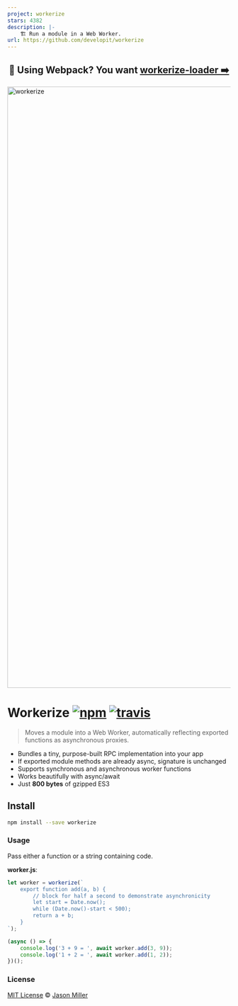```yaml
---
project: workerize
stars: 4382
description: |-
    🏗️ Run a module in a Web Worker.
url: https://github.com/developit/workerize
---
```


<h2 align="center">
  💖 Using Webpack? You want <a href="https://github.com/developit/workerize-loader">workerize-loader ➡️</a>
</h2>

<img src="https://i.imgur.com/MBlHoDp.jpg" width="1358" alt="workerize">

# Workerize [![npm](https://img.shields.io/npm/v/workerize.svg?style=flat)](https://www.npmjs.org/package/workerize) [![travis](https://travis-ci.org/developit/workerize.svg?branch=master)](https://travis-ci.org/developit/workerize)

> Moves a module into a Web Worker, automatically reflecting exported functions as asynchronous proxies.

- Bundles a tiny, purpose-built RPC implementation into your app
- If exported module methods are already async, signature is unchanged
- Supports synchronous and asynchronous worker functions
- Works beautifully with async/await
- Just **800 bytes** of gzipped ES3


## Install

```sh
npm install --save workerize
```


### Usage

Pass either a function or a string containing code.

**worker.js**:

```js
let worker = workerize(`
	export function add(a, b) {
		// block for half a second to demonstrate asynchronicity
		let start = Date.now();
		while (Date.now()-start < 500);
		return a + b;
	}
`);

(async () => {
	console.log('3 + 9 = ', await worker.add(3, 9));
	console.log('1 + 2 = ', await worker.add(1, 2));
})();
```

### License

[MIT License](https://oss.ninja/mit/developit/) © [Jason Miller](https://jasonformat.com)

